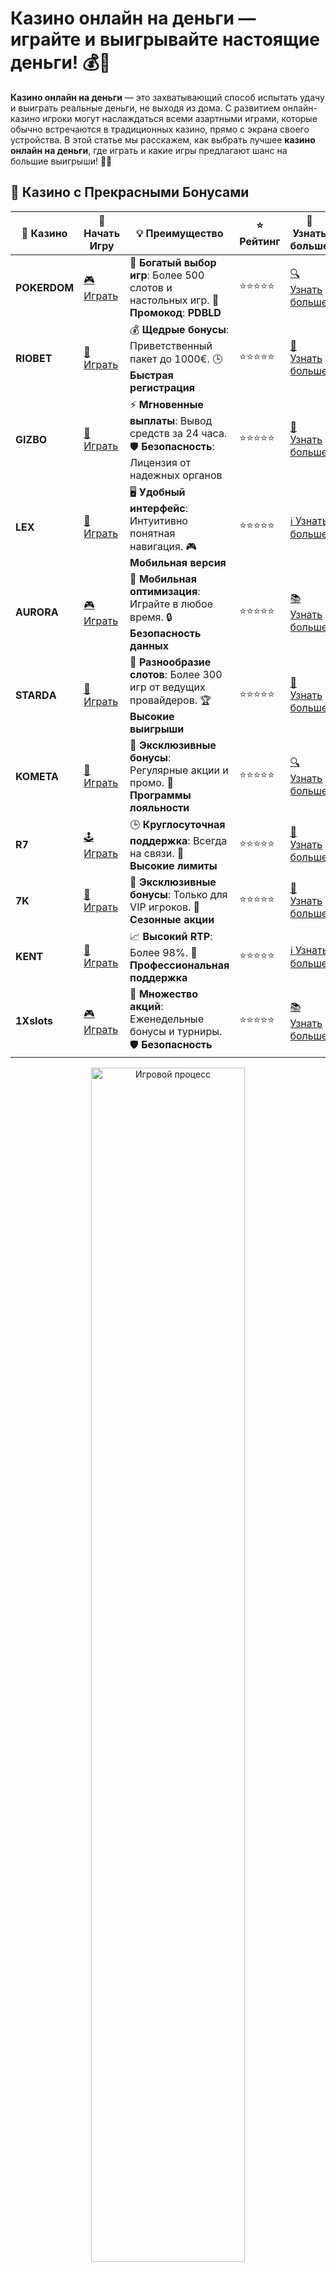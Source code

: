 # Казино онлайн на деньги — играйте и выигрывайте настоящие деньги! 💰🎰

**Казино онлайн на деньги** — это захватывающий способ испытать удачу и выиграть реальные деньги, не выходя из дома. С развитием онлайн-казино игроки могут наслаждаться всеми азартными играми, которые обычно встречаются в традиционных казино, прямо с экрана своего устройства. В этой статье мы расскажем, как выбрать лучшее **казино онлайн на деньги**, где играть и какие игры предлагают шанс на большие выигрыши! 💸🔥

## 🌟 Казино с Прекрасными Бонусами

| 🎲 **Казино** | 🔗 **Начать Игру** | 💡 **Преимущество** | ⭐ **Рейтинг** | 🔗 **Узнать больше** |
|--------------|---------------------|---------------------|----------------|----------------------|
| **POKERDOM**  | [🎮 Играть](https://brandplay.link/4k77v2yx) | 🎉 **Богатый выбор игр**: Более 500 слотов и настольных игр. 🎁 **Промокод**: **PDBLD** | ⭐⭐⭐⭐⭐ | [🔍 Узнать больше](https://brandplay.link/4k77v2yx) |
| **RIOBET**    | [🎰 Играть](https://brandplay.link/7xBLTPyj) | 💰 **Щедрые бонусы**: Приветственный пакет до 1000€. 🕒 **Быстрая регистрация** | ⭐⭐⭐⭐⭐ | [📖 Узнать больше](https://brandplay.link/7xBLTPyj) |
| **GIZBO**     | [🎲 Играть](https://brandplay.link/bprXw4YV) | ⚡ **Мгновенные выплаты**: Вывод средств за 24 часа. 🛡️ **Безопасность**: Лицензия от надежных органов | ⭐⭐⭐⭐⭐ | [📝 Узнать больше](https://brandplay.link/bprXw4YV) |
| **LEX**       | [🤑 Играть](https://brandplay.link/zW4hdDFV) | 🖥️ **Удобный интерфейс**: Интуитивно понятная навигация. 🎮 **Мобильная версия** | ⭐⭐⭐⭐⭐ | [ℹ️ Узнать больше](https://brandplay.link/zW4hdDFV) |
| **AURORA**    | [🎮 Играть](https://10trafic-stat2.com/click/668546556bcc6313411604bd/6766/13032/subaccount) | 📱 **Мобильная оптимизация**: Играйте в любое время. 🔒 **Безопасность данных** | ⭐⭐⭐⭐⭐ | [📚 Узнать больше](https://10trafic-stat2.com/click/668546556bcc6313411604bd/6766/13032/subaccount) |
| **STARDА**    | [🎯 Играть](https://brandplay.link/fB7xwRFL) | 🎰 **Разнообразие слотов**: Более 300 игр от ведущих провайдеров. 🏆 **Высокие выигрыши** | ⭐⭐⭐⭐⭐ | [🔎 Узнать больше](https://brandplay.link/fB7xwRFL) |
| **KOMETA**    | [🎰 Играть](https://brandplay.link/8ZymQJV8) | 🎁 **Эксклюзивные бонусы**: Регулярные акции и промо. 🔄 **Программы лояльности** | ⭐⭐⭐⭐⭐ | [🔍 Узнать больше](https://brandplay.link/8ZymQJV8) |
| **R7**        | [🕹️ Играть](https://brandplay.link/bMd3Yjsw) | 🕒 **Круглосуточная поддержка**: Всегда на связи. 💸 **Высокие лимиты** | ⭐⭐⭐⭐⭐ | [📖 Узнать больше](https://brandplay.link/bMd3Yjsw) |
| **7K**        | [🎲 Играть](https://brandplay.link/BvQyFShp) | 🌟 **Эксклюзивные бонусы**: Только для VIP игроков. 🎉 **Сезонные акции** | ⭐⭐⭐⭐⭐ | [📝 Узнать больше](https://brandplay.link/BvQyFShp) |
| **KENT**      | [🤑 Играть](https://brandplay.link/Fv2WP3js) | 📈 **Высокий RTP**: Более 98%. 💼 **Профессиональная поддержка** | ⭐⭐⭐⭐⭐ | [ℹ️ Узнать больше](https://brandplay.link/Fv2WP3js) |
| **1Xslots**   | [🎮 Играть](https://brandplay.link/hSB1khtr) | 🎉 **Множество акций**: Еженедельные бонусы и турниры. 🛡️ **Безопасность** | ⭐⭐⭐⭐⭐ | [📚 Узнать больше](https://brandplay.link/hSB1khtr) |

<div align="center"> <img src="https://i.pinimg.com/originals/1d/b3/25/1db325483acbe642c6d4e6fdd73a4988.gif" alt="Игровой процесс" width="70%"> </div>
---

## 🚀 Быстрые Выигрыши и Поддержка

| 🎲 **Казино** | 🔗 **Начать Игру** | 💡 **Преимущество** | ⭐ **Рейтинг** | 🔗 **Узнать больше** |
|--------------|---------------------|---------------------|----------------|----------------------|
| **GAMA**      | [🎯 Играть](https://brandplay.link/j6NMKsDz) | 🔍 **Интуитивный интерфейс**: Легкость использования. 🏅 **Престижные турниры** | ⭐⭐⭐⭐☆ | [🔎 Узнать больше](https://brandplay.link/j6NMKsDz) |
| **ONION**     | [🎰 Играть](https://brandplay.link/zBGRVpQ9) | 🤑 **Низкие ставки**: Идеально для начинающих. 🔄 **Быстрые выводы** | ⭐⭐⭐⭐☆ | [🔍 Узнать больше](https://brandplay.link/zBGRVpQ9) |
| **ЧЕМПИОН**   | [🕹️ Играть](https://temon-gter.cfd/go/lRq?p80412p304504pcc44t17455) | 🏅 **Лояльная программа**: Награды за активность. 🎁 **Ежемесячные бонусы** | ⭐⭐⭐⭐☆ | [📖 Узнать больше](https://temon-gter.cfd/go/lRq?p80412p304504pcc44t17455) |
| **VAVADA**    | [🎲 Играть](https://vavadapartner.pro/?promo=ea5c9275-6854-4505-94fc-95ab18221945-linkb2) | 🚀 **Быстрая регистрация**: Начните играть мгновенно. 🔐 **Безопасные транзакции** | ⭐⭐⭐⭐☆ | [📝 Узнать больше](https://vavadapartner.pro/?promo=ea5c9275-6854-4505-94fc-95ab18221945-linkb2) |
| **FRIENDS**   | [🤑 Играть](https://gofriends.mba/linkb2) | 🤝 **Социальные игры**: Играйте с друзьями. 🌐 **Мультиплатформенность** | ⭐⭐⭐⭐☆ | [ℹ️ Узнать больше](https://gofriends.mba/linkb2) |
| **1WIN**      | [🎮 Играть](https://brandplay.link/smXVpBbG) | 🏆 **Спортивные ставки**: Широкий выбор видов спорта. 💵 **Высокие коэффициенты** | ⭐⭐⭐⭐☆ | [📚 Узнать больше](https://brandplay.link/smXVpBbG) |
| **DRIP**      | [🎯 Играть](https://drp-ircp01.com/c07e6a3db) | 🌐 **Инновационные игры**: Новейшие игровые технологии. 🛡️ **Высокая безопасность** | ⭐⭐⭐⭐☆ | [🔎 Узнать больше](https://drp-ircp01.com/c07e6a3db) |
| **JOYCASINO** | [🎰 Играть](https://rpc30.call2me.pro/?/ru/registration?apkpop=0&partner=p24970p3291217pc98f) | 🎁 **Приятные бонусы**: Ежедневные акции и подарки. 🕹️ **Разнообразие игр** | ⭐⭐⭐⭐☆ | [🔍 Узнать больше](https://rpc30.call2me.pro/?/ru/registration?apkpop=0&partner=p24970p3291217pc98f) |
| **PLAYFORTUNA** | [🎮 Играть](https://fortunapromo.net/alt/playfortuna/registration?0dc4a9362a71feb7e3f165fb8e766f70) | 🎉 **Регулярные акции**: Бонусы, фриспины и многое другое. 🏅 **Турниры** | ⭐⭐⭐⭐☆ | [📚 Узнать больше](https://fortunapromo.net/alt/playfortuna/registration?0dc4a9362a71feb7e3f165fb8e766f70) |
| **SYKAA**     | [🤑 Играть](https://s-two-way.com/?source=linkb2&pid=30697) | 💸 **Доступные ставки**: Идеально для новичков. 🎁 **Щедрые бонусы** | ⭐⭐⭐⭐☆ | [🔍 Узнать больше](https://s-two-way.com/?source=linkb2&pid=30697) |

<div align="center"> <img src="https://i.pinimg.com/originals/1d/b3/25/1db325483acbe642c6d4e6fdd73a4988.gif" alt="Игровой процесс" width="70%"> </div>

![Казино онлайн на деньги](https://i.pinimg.com/originals/a9/29/6e/a9296ea1cf6a7c20a985e593451f0323.png)

## Как выбрать лучшее казино онлайн на деньги? 🤔

При выборе онлайн-казино на деньги важно обратить внимание на несколько ключевых факторов, чтобы игра была безопасной, а выигрыши — реальными:

1. **Лицензия и безопасность**: Важно выбирать казино, которое имеет лицензию от надежного регулятора. Это гарантирует честную игру и защиту ваших данных.
2. **Методы ввода и вывода средств**: Проверьте, какие способы оплаты предлагает казино. Лучше выбирать те сайты, которые поддерживают удобные методы пополнения счета и вывода средств (например, карты, электронные кошельки или криптовалюты).
3. **Ассортимент игр**: Оцените выбор игр — слоты, настольные игры, рулетка, покер и другие. Чем больше разнообразных игр, тем интереснее будет играть.
4. **Бонусы и акции**: Не забывайте проверять предложения по бонусам и акциям для новых игроков. Многие казино предлагают заманчивые бонусы на первые депозиты, бесплатные вращения и другие привилегии.
5. **Отзывы игроков**: Перед регистрацией всегда полезно почитать отзывы других игроков, чтобы понять, насколько казино надежно и честно.

## Как играть в казино онлайн на деньги? 🎮💵

1. **Регистрация**: Чтобы начать игру, вам нужно пройти процедуру регистрации в выбранном казино. Это обычно занимает всего несколько минут.
2. **Пополнение счета**: После регистрации пополните свой игровой счет с помощью удобного метода оплаты. Это может быть банковская карта, электронный кошелек или другой способ, поддерживаемый казино.
3. **Выбор игры**: Выберите игру, в которую хотите играть. Большинство онлайн-казино предлагают широкое разнообразие слотов, настольных игр, карточных игр и т.д.
4. **Ставки**: Установите ставку, в зависимости от игры, и начните играть. В случае выигрыша вы получите реальные деньги на свой счет.
5. **Вывод средств**: Когда вы захотите вывести выигрыш, просто перейдите в раздел «Вывод средств» и выберите способ, который вам подходит.

## Популярные игры в казино онлайн на деньги 🎲💰

Онлайн-казино предлагают широкий выбор игр на деньги, чтобы удовлетворить любой вкус и предпочтения игроков. Вот несколько самых популярных категорий:

### 1. **Слоты**
Слоты — это одни из самых популярных игр в онлайн-казино. Вы можете найти слоты с различной тематикой, бонусными раундами и прогрессивными джекпотами. Такие игры как **Gates of Olympus**, **Sweet Bonanza**, **Big Bass Bonanza** и другие привлекают игроков по всему миру благодаря простоте и высокой вероятности выигрыша.

### 2. **Рулетка**
Рулетка — это классическая игра казино, которая не теряет популярности. Онлайн-рулетка предлагает множество вариантов, включая европейскую, американскую и французскую рулетку.

### 3. **Покер**
Покер — это игра, в которой требуется стратегия и умение читать противников. В онлайн-казино можно играть в различные виды покера, включая Техасский холдем, Омаху и другие.

### 4. **Блэкджек**
Блэкджек — это еще одна классическая игра, которая пользуется огромной популярностью. В онлайн-казино вы можете играть в блекджек против дилера, ставя реальные деньги и пытаясь достичь 21 балла.

## Бонусы и акции в казино онлайн на деньги 🎁🎉

Одним из главных преимуществ игры в онлайн-казино является наличие бонусов и акций, которые дают дополнительные шансы на выигрыш:

- **Бонусы на первый депозит**: Многие онлайн-казино предлагают бонусы на первый депозит для новых игроков. Это может быть увеличение депозита или бесплатные вращения на слотах.
- **Фриспины**: Бесплатные спины позволяют вращать барабаны слотов без риска для вашего депозита, при этом все выигрыши идут на реальный счет.
- **Кэшбэк**: Некоторые казино предлагают кэшбэк, который позволяет вернуть часть проигранных средств.
- **Программы лояльности**: Игроки, которые часто играют в казино, могут получать дополнительные бонусы и привилегии через программу лояльности.

## Советы для успешной игры в казино онлайн на деньги 🧠💡

- **Управляйте своим бюджетом**: Установите лимиты на сумму ставок и не выходите за рамки своего бюджета. Это поможет избежать лишних потерь.
- **Используйте бонусы**: Бонусы и акции — это отличная возможность увеличить свой игровой капитал без дополнительных затрат.
- **Играйте ответственно**: Игра в казино должна быть увлекательной и развлекательной. Не стоит увлекаться и ставить слишком большие деньги на одну игру.

## Заключение: казино онлайн на деньги — шанс на большой выигрыш! 💸🎯

**Казино онлайн на деньги** — это отличная возможность испытать свою удачу и выиграть реальные деньги, играя в любимые игры. Важно выбрать проверенное и безопасное казино, чтобы получить максимальное удовольствие от игры и не беспокоиться о сохранности своих средств. Помните, что игры в казино всегда должны быть в первую очередь развлекательными, и играйте ответственно! 🍀💰

Не упустите свой шанс выиграть в лучших казино онлайн на деньги! 🎰✨
